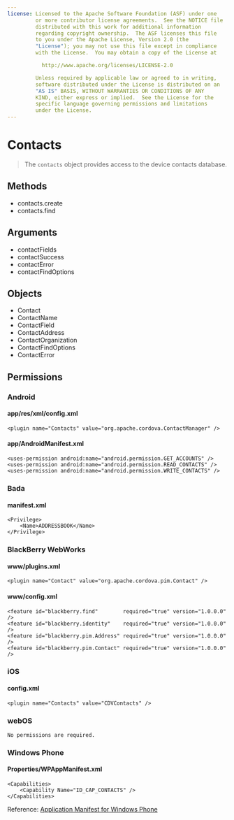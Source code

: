 ```yaml
---
license: Licensed to the Apache Software Foundation (ASF) under one
         or more contributor license agreements.  See the NOTICE file
         distributed with this work for additional information
         regarding copyright ownership.  The ASF licenses this file
         to you under the Apache License, Version 2.0 (the
         "License"); you may not use this file except in compliance
         with the License.  You may obtain a copy of the License at

           http://www.apache.org/licenses/LICENSE-2.0

         Unless required by applicable law or agreed to in writing,
         software distributed under the License is distributed on an
         "AS IS" BASIS, WITHOUT WARRANTIES OR CONDITIONS OF ANY
         KIND, either express or implied.  See the License for the
         specific language governing permissions and limitations
         under the License.
---
```


Contacts
========

> The `contacts` object provides access to the device contacts database.

Methods
-------

- contacts.create
- contacts.find

Arguments
---------

- contactFields
- contactSuccess
- contactError
- contactFindOptions

Objects
-------

- Contact
- ContactName
- ContactField
- ContactAddress
- ContactOrganization
- ContactFindOptions
- ContactError

Permissions
-----------

### Android

#### app/res/xml/config.xml

    <plugin name="Contacts" value="org.apache.cordova.ContactManager" />

#### app/AndroidManifest.xml

    <uses-permission android:name="android.permission.GET_ACCOUNTS" />
    <uses-permission android:name="android.permission.READ_CONTACTS" />
    <uses-permission android:name="android.permission.WRITE_CONTACTS" />

### Bada

#### manifest.xml

    <Privilege>
        <Name>ADDRESSBOOK</Name>
    </Privilege>

### BlackBerry WebWorks

#### www/plugins.xml

    <plugin name="Contact" value="org.apache.cordova.pim.Contact" />

#### www/config.xml

    <feature id="blackberry.find"        required="true" version="1.0.0.0" />
    <feature id="blackberry.identity"    required="true" version="1.0.0.0" />
    <feature id="blackberry.pim.Address" required="true" version="1.0.0.0" />
    <feature id="blackberry.pim.Contact" required="true" version="1.0.0.0" />

### iOS

#### config.xml

    <plugin name="Contacts" value="CDVContacts" />

### webOS

    No permissions are required.

### Windows Phone

#### Properties/WPAppManifest.xml

    <Capabilities>
        <Capability Name="ID_CAP_CONTACTS" />
    </Capabilities>

Reference: [Application Manifest for Windows Phone](http://msdn.microsoft.com/en-us/library/ff769509%28v=vs.92%29.aspx)
